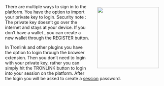 <img align="right" style="padding:10px 5px 15px 20px;" height="200" src="../_media/login.png">
There are multiple ways to sign in to the platform. You have the option to import your private key to login. Security note : The private key doesn’t go over the internet and stays at your device.  If you don’t have a wallet , you can create a new wallet through the REGISTER button.

In Tronlink and other plugins you have the option to login through the browser extension. Then you don’t need to login with your private key, rather you can simply hit the TRONLINK button to login into your session on the platform. After the login you will be asked to create a [session](./sessions.md "session") password.

